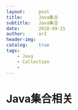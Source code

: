 ```yaml
---
layout:     post
title:      Java集合
subtitle:   Java集合
date:       2018-09-21
author:     ar2
header-img: 
catalog: 	true
tags:
    - Java
    - Collection
    - 
---
```


# Java集合相关

